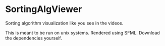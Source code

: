 # SortingAlgViewer
Sorting algorithm visualization like you see in the videos.

This is meant to be run on unix systems.
Rendered using SFML. Download the dependencies yourself.
